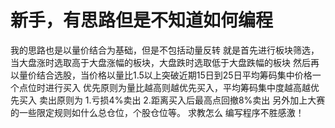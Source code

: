 # 新手，有思路但是不知道如何编程

我的思路也是以量价结合为基础，但是不包括动量反转
就是首先进行板块筛选，当大盘涨时选取高于大盘涨幅的板块，大盘跌时选取低于大盘跌幅的板块
然后再以量价结合选股，当价格以量比1.5以上突破近期15日到25日平均筹码集中价格一个点位时进行买入
优先原则为量比越高则越优先买入，平均筹码集中度越高越优先买入
卖出原则为
1.亏损4%卖出
2.距离买入后最高点回撤8%卖出
另外加上大赛的一些限定规则如什么总仓位，个股仓位等。
求教怎么 编写程序不胜感激！